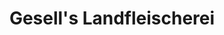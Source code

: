 ---
title: "Gesell's Landfleischerei"
url: /bad-schandau/gesells-landfleischerei/
shop: Metzgerei
---
